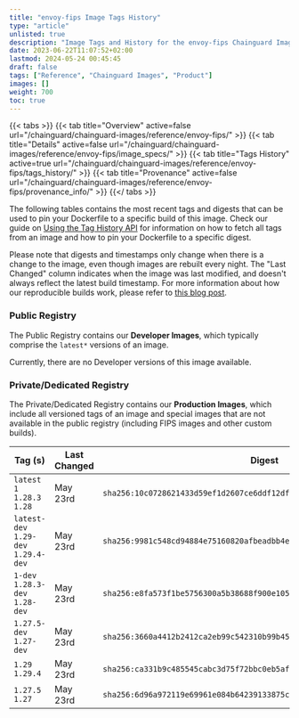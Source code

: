 ```yaml
---
title: "envoy-fips Image Tags History"
type: "article"
unlisted: true
description: "Image Tags and History for the envoy-fips Chainguard Image"
date: 2023-06-22T11:07:52+02:00
lastmod: 2024-05-24 00:45:45
draft: false
tags: ["Reference", "Chainguard Images", "Product"]
images: []
weight: 700
toc: true
---
```


{{< tabs >}}
{{< tab title="Overview" active=false url="/chainguard/chainguard-images/reference/envoy-fips/" >}}
{{< tab title="Details" active=false url="/chainguard/chainguard-images/reference/envoy-fips/image_specs/" >}}
{{< tab title="Tags History" active=true url="/chainguard/chainguard-images/reference/envoy-fips/tags_history/" >}}
{{< tab title="Provenance" active=false url="/chainguard/chainguard-images/reference/envoy-fips/provenance_info/" >}}
{{</ tabs >}}

The following tables contains the most recent tags and digests that can be used to pin your Dockerfile to a specific build of this image. Check our guide on [Using the Tag History API](/chainguard/chainguard-images/using-the-tag-history-api/) for information on how to fetch all tags from an image and how to pin your Dockerfile to a specific digest.

Please note that digests and timestamps only change when there is a change to the image, even though images are rebuilt every night. The "Last Changed" column indicates when the image was last modified, and doesn't always reflect the latest build timestamp. For more information about how our reproducible builds work, please refer to [this blog post](https://www.chainguard.dev/unchained/reproducing-chainguards-reproducible-image-builds).

### Public Registry
The Public Registry contains our **Developer Images**, which typically comprise the `latest*` versions of an image.

Currently, there are no Developer versions of this image available.

### Private/Dedicated Registry
The Private/Dedicated Registry contains our **Production Images**, which include all versioned tags of an image and special images that are not available in the public registry (including FIPS images and other custom builds).

| Tag (s)                               | Last Changed | Digest                                                                    |
|---------------------------------------|--------------|---------------------------------------------------------------------------|
|  `latest` `1` `1.28.3` `1.28`         | May 23rd     | `sha256:10c0728621433d59ef1d2607ce6ddf12dfc42f8efc6cd3d00540ce90a8420c5b` |
|  `latest-dev` `1.29-dev` `1.29.4-dev` | May 23rd     | `sha256:9981c548cd94884e75160820afbeadbb4e196894c5ee0834ecd1c8e1f8ab310e` |
|  `1-dev` `1.28.3-dev` `1.28-dev`      | May 23rd     | `sha256:e8fa573f1be5756300a5b38688f900e1057baca72d8f731daecdff166c3d0818` |
|  `1.27.5-dev` `1.27-dev`              | May 23rd     | `sha256:3660a4412b2412ca2eb99c542310b99b45113546ccd35b3b2a5083a88d02d888` |
|  `1.29` `1.29.4`                      | May 23rd     | `sha256:ca331b9c485545cabc3d75f72bbc0eb5afd125d1baaf9546a6b2de0a337b5d41` |
|  `1.27.5` `1.27`                      | May 23rd     | `sha256:6d96a972119e69961e084b64239133875cd81cbb34e766756674438c03d6e412` |

